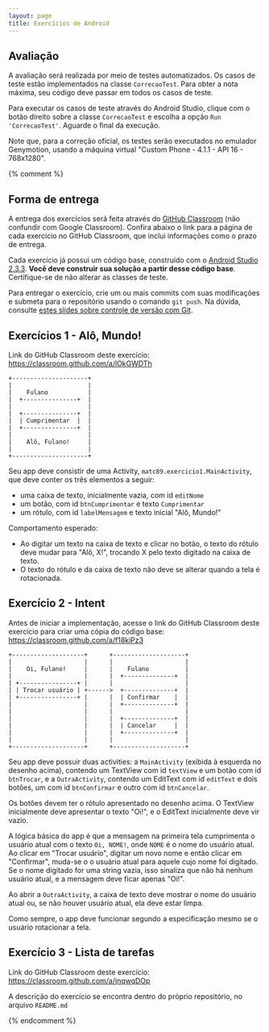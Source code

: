 ```yaml
---
layout: page
title: Exercícios de Android
---
```


## Avaliação

A avaliação será realizada por meio de testes automatizados. Os casos de teste estão implementados na classe `CorrecaoTest`. Para obter a nota máxima, seu código deve passar em todos os casos de teste.

Para executar os casos de teste através do Android Studio, clique com o botão direito sobre a classe `CorrecaoTest` e escolha a opção `Run 'CorrecaoTest'`. Aguarde o final da execução.

Note que, para a correção oficial, os testes serão executados no emulador Genymotion, usando a máquina virtual "Custom Phone - 4.1.1 - API 16 - 768x1280".

{% comment %}
## Forma de entrega

A entrega dos exercícios será feita através do [GitHub Classroom](https://classroom.github.com/) (não confundir com Google Classroom). Confira abaixo o link para a página de cada exercício no GitHub Classroom, que inclui informações como o prazo de entrega.

Cada exercício já possui um código base, construído com o [Android Studio 2.3.3](https://developer.android.com/studio/archive). **Você deve construir sua solução a partir desse código base**. Certifique-se de não alterar as classes de teste.

Para entregar o exercício, crie um ou mais commits com suas modificações e submeta para o repositório usando o comando `git push`. Na dúvida, consulte [estes slides sobre controle de versão com Git](https://docs.google.com/presentation/d/1QTLn7roYJw_Cfm_IWRL-KusmQgnlQ6YVG6ZWePLDIFQ/edit).

## Exercícios 1 - Alô, Mundo!

Link do GitHub Classroom deste exercício: <https://classroom.github.com/a/lOkGWDTh>

```
+---------------------+
|                     |
|    Fulano           |
|  +---------------+  |
|                     |
|  +---------------+  |
|  | Cumprimentar  |  |
|  +---------------+  |
|                     |
|    Alô, Fulano!     |
|                     |
+---------------------+

```

Seu app deve consistir de uma Activity, `matc89.exercicio1.MainActivity`, que deve conter os três elementos a seguir:

- uma caixa de texto, inicialmente vazia, com id `editNome`
- um botão, com id `btnCumprimentar` e texto `Cumprimentar`
- um rótulo, com id `labelMensagem` e texto inicial "Alô, Mundo!"

Comportamento esperado:

- Ao digitar um texto na caixa de texto e clicar no botão, o texto do rótulo deve mudar para "Alô, X!", trocando X pelo texto digitado na caixa de texto.
- O texto do rótulo e da caixa de texto não deve se alterar quando a tela é rotacionada.

## Exercício 2 - Intent

Antes de iniciar a implementação, acesse o link do GitHub Classroom deste exercício para criar uma cópia do código base: <https://classroom.github.com/a/f18kiPz3>

```
+--------------------+      +--------------------+
|                    |      |                    |
|    Oi, Fulano!     |      |    Fulano          |
|                    |      |  +--------------+  |
| +----------------+ |      |                    |
| | Trocar usuário | +------>  +--------------+  |
| +----------------+ |      |  | Confirmar    |  |
|                    |      |  +--------------+  |
|                    |      |                    |
|                    |      |  +--------------+  |
|                    |      |  | Cancelar     |  |
|                    |      |  +--------------+  |
|                    |      |                    |
+--------------------+      +--------------------+
```

Seu app deve possuir duas activities: a `MainActivity` (exibida à esquerda no desenho acima), contendo um TextView com id `textView` e um botão com id `btnTrocar`, e a `OutraActivity`, contendo um EditText com id `editText` e dois botões, um com id `btnConfirmar` e outro com id `btnCancelar`.

Os botões devem ter o rótulo apresentado no desenho acima. O TextView inicialmente deve apresentar o texto "Oi!", e o EditText inicialmente deve vir vazio.

A lógica básica do app é que a mensagem na primeira tela cumprimenta o usuário atual com o texto `Oi, NOME!`, onde `NOME` é o nome do usuário atual. Ao clicar em "Trocar usuário", digitar um novo nome e então clicar em "Confirmar", muda-se o o usuário atual para aquele cujo nome foi digitado. Se o nome digitado for uma string vazia, isso sinaliza que não há nenhum usuário atual, e a mensagem deve ficar apenas "Oi!".

Ao abrir a `OutraActivity`, a caixa de texto deve mostrar o nome do usuário atual ou, se não houver usuário atual, ela deve estar limpa.

Como sempre, o app deve funcionar segundo a especificação mesmo se o usuário rotacionar a tela.

## Exercício 3 - Lista de tarefas

Link do GitHub Classroom deste exercício: <https://classroom.github.com/a/jnqwqDOp>

A descrição do exercício se encontra dentro do próprio repositório, no arquivo `README.md`


{% endcomment %}